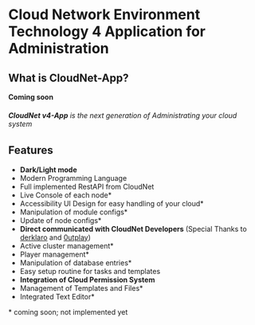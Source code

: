 # Cloud Network Environment Technology 4 Application for Administration

## What is CloudNet-App?
**Coming soon**

###### **CloudNet v4-App** is the next generation of Administrating your cloud system

## Features
- **Dark/Light mode**
- Modern Programming Language
- Full implemented RestAPI from CloudNet
- Live Console of each node*
- Accessibility UI Design for easy handling of your cloud*
- Manipulation of module configs*
- Update of node configs*
- **Direct communicated with CloudNet Developers** (Special Thanks to [derklaro](https://github.com/derklaro/) and [0utplay](https://github.com/0utplay/))
- Active cluster management*
- Player management*
- Manipulation of database entries*
- Easy setup routine for tasks and templates
- **Integration of Cloud Permission System**
- Management of Templates and Files*
- Integrated Text Editor*

\* coming soon; not implemented yet
